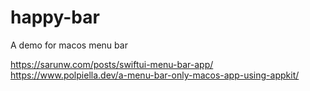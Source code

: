 # happy-bar

A demo for macos menu bar  



https://sarunw.com/posts/swiftui-menu-bar-app/  
https://www.polpiella.dev/a-menu-bar-only-macos-app-using-appkit/  





